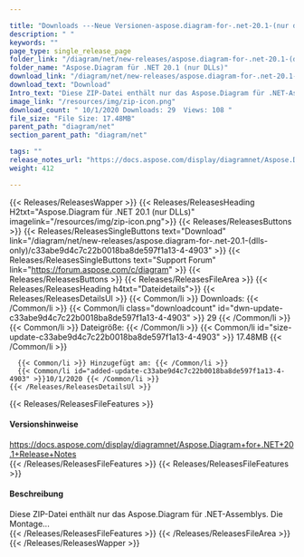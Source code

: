 ```yaml
---

title: "Downloads ---Neue Versionen-aspose.diagram-for-.net-20.1-(nur dlls)"
description: " "
keywords: ""
page_type: single_release_page
folder_link: "/diagram/net/new-releases/aspose.diagram-for-.net-20.1-(dlls-only)/"
folder_name: "Aspose.Diagram für .NET 20.1 (nur DLLs)"
download_link: "/diagram/net/new-releases/aspose.diagram-for-.net-20.1-(dlls-only)/c33abe9d4c7c22b0018ba8de597f1a13-4-4903"
download_text: "Download"
Intro_text: "Diese ZIP-Datei enthält nur das Aspose.Diagram für .NET-Assemblys. Die Montage..."
image_link: "/resources/img/zip-icon.png"
download_count: " 10/1/2020 Downloads: 29  Views: 108 "
file_size: "File Size: 17.48MB"
parent_path: "diagram/net"
section_parent_path: "diagram/net"

tags: ""
release_notes_url: "https://docs.aspose.com/display/diagramnet/Aspose.Diagram+for+.NET+20.1+Release+Notes"
weight: 412

---
```


{{< Releases/ReleasesWapper >}}
  {{< Releases/ReleasesHeading H2txt="Aspose.Diagram für .NET 20.1 (nur DLLs)" imagelink="/resources/img/zip-icon.png">}}
  {{< Releases/ReleasesButtons >}}
    {{< Releases/ReleasesSingleButtons text="Download" link="/diagram/net/new-releases/aspose.diagram-for-.net-20.1-(dlls-only)/c33abe9d4c7c22b0018ba8de597f1a13-4-4903" >}}
    {{< Releases/ReleasesSingleButtons text="Support Forum" link="https://forum.aspose.com/c/diagram" >}}
  {{< Releases/ReleasesButtons >}}
  {{< Releases/ReleasesFileArea >}}
    {{< Releases/ReleasesHeading h4txt="Dateidetails">}}
    {{< Releases/ReleasesDetailsUl >}}
      {{< Common/li >}} Downloads: {{< /Common/li >}}
      {{< Common/li class="downloadcount" id="dwn-update-c33abe9d4c7c22b0018ba8de597f1a13-4-4903" >}} 29 {{< /Common/li >}}
      {{< Common/li >}} Dateigröße: {{< /Common/li >}}
      {{< Common/li id="size-update-c33abe9d4c7c22b0018ba8de597f1a13-4-4903" >}} 17.48MB {{< /Common/li >}}

      {{< Common/li >}} Hinzugefügt am: {{< /Common/li >}}
      {{< Common/li id="added-update-c33abe9d4c7c22b0018ba8de597f1a13-4-4903" >}}10/1/2020 {{< /Common/li >}}
    {{< /Releases/ReleasesDetailsUl >}}

  {{< Releases/ReleasesFileFeatures >}}
      <h4>Versionshinweise</h4><div> <a href='https://docs.aspose.com/display/diagramnet/Aspose.Diagram+for+.NET+20.1+Release+Notes'>https://docs.aspose.com/display/diagramnet/Aspose.Diagram+for+.NET+20.1+Release+Notes</a></div>
  {{< /Releases/ReleasesFileFeatures >}}
  {{< Releases/ReleasesFileFeatures >}}
      <h4>Beschreibung</h4><div class="HTMLDescription"> Diese ZIP-Datei enthält nur das Aspose.Diagram für .NET-Assemblys. Die Montage...</div>
  {{< /Releases/ReleasesFileFeatures >}}
 {{< /Releases/ReleasesFileArea >}}
{{< /Releases/ReleasesWapper >}}



